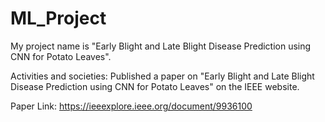 # ML_Project

My project name is "Early Blight and Late Blight Disease Prediction using CNN for Potato Leaves". 

Activities and societies: Published a paper on "Early Blight and Late Blight Disease Prediction using CNN for Potato Leaves" on the IEEE website.

Paper Link: https://ieeexplore.ieee.org/document/9936100
